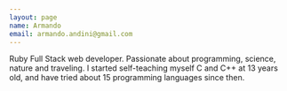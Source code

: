 ```yaml
---
layout: page
name: Armando
email: armando.andini@gmail.com
---
```


Ruby Full Stack web developer. Passionate about programming, science, nature and traveling. I started self-teaching myself C and C++ at 13 years old, and have tried about 15 programming languages since then.
